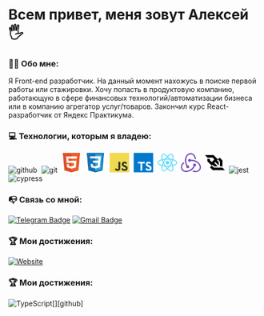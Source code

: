 # Всем привет, меня зовут Алексей 🖐️

### :man_technologist: Обо мне:
Я Front-end разработчик. 
На данный момент нахожусь в поиске первой работы или стажировки. 
Хочу попасть в продуктовую компанию,  работающую в сфере финансовых технологий/автоматизации бизнеса или в компанию агрегатор услуг/товаров.
Закончил курс React-разработчик от Яндекс Практикума. 

### 💻 Технологии, которым я владею:
<div>
    <img src="https://user-images.githubusercontent.com/25181517/192108374-8da61ba1-99ec-41d7-80b8-fb2f7c0a4948.png" title="github" alt="github" width="40"      height="40"/>&nbsp
        <img src="https://user-images.githubusercontent.com/25181517/192108372-f71d70ac-7ae6-4c0d-8395-51d8870c2ef0.png" title="git" alt="git" width="40"      height="40"/>&nbsp
  <img src="https://github.com/devicons/devicon/blob/master/icons/html5/html5-original.svg" title="html5" alt="html5" width="40" height="40"/>&nbsp
  <img src="https://github.com/devicons/devicon/blob/master/icons/css3/css3-original.svg" title="css" alt="css" width="40" height="40"/>&nbsp
  <img src="https://github.com/devicons/devicon/blob/master/icons/javascript/javascript-original.svg" title="javascript" alt="javascript" width="40" height="40"/>&nbsp
  <img src="https://github.com/devicons/devicon/blob/master/icons/typescript/typescript-original.svg" title="typescript" alt="typescript" width="40" height="40"/>&nbsp
  <img src="https://github.com/devicons/devicon/blob/master/icons/react/react-original.svg" title="react" alt="react" width="40" height="40"/>&nbsp
  <img src="https://github.com/devicons/devicon/blob/master/icons/redux/redux-original.svg" title="redux" alt="redux" width="40" height="40"/>&nbsp
  <img src="https://github.com/Workshape/tech-icons/blob/master/icons/websockets.svg" title="websockets" alt="websockets" width="40" height="40"/>&nbsp
  <img src="https://user-images.githubusercontent.com/25181517/187955005-f4ca6f1a-e727-497b-b81b-93fb9726268e.png" title="jest" alt="jest" width="40" height="40"/>&nbsp
  <img src="https://github.com/cypress-io/cypress-icons/blob/master/src/icons/icon_128x128.png" title="cypress" alt="cypress" width="40" height="40"/>&nbsp
  </div>
  
  
### 📭 Связь со мной: 
[![Telegram Badge](https://img.shields.io/badge/-alex_de_suzo-blue?style=flat&logo=Telegram&logoColor=white)](https://t.me/alex_de_suzo) [![Gmail Badge](https://img.shields.io/badge/-Gmail-red?style=flat&logo=Gmail&logoColor=white)](mailto:aleksei.usoff@gmail.com)

### 🏆 Мои достижения:

[![Website](https://www.codewars.com/users/alex_de_suzo/badges/large)](https://www.codewars.com/users/alex_de_suzo/)


### 🏆 Мои достижения:
[<img align="left" alt="TypeScript" height="160px" src="https://github-readme-stats.vercel.app/api?username=AlekseiUsov&show_icons=true&theme=dark" />][github]

